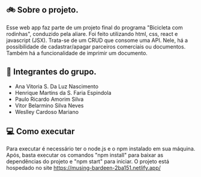 ## 🚲 Sobre o projeto.

  Esse web app faz parte de um projeto final do programa "Bicicleta com rodinhas",
conduzido pela aliare. Foi feito utilizando html, css, react e javascript (JSX).
Trata-se de um CRUD que consome uma API. Nele, há a possibilidade de
cadastrar/apagar parceiros comerciais ou documentos. Também há a funcionalidade
de imprimir um documento.

## 👥 Integrantes do grupo.

* Ana Vitoria S. Da Luz Nascimento 
* Henrique Martins da S. Faria Espindola 
* Paulo Ricardo Amorim Silva 
* Vitor Belarmino Silva Neves 
* Weslley Cardoso Mariano

## 💻 Como executar

  Para executar é necessário ter o node.js e o npm instalado em sua máquina. Após,
basta executar os comandos "npm install" para baixar as dependências do projeto
e "npm start" para iniciar.
  O projeto está hospedado no site https://musing-bardeen-2ba151.netlify.app/
